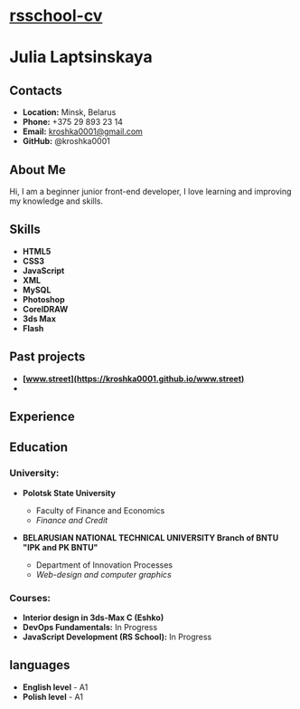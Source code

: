 # __[rsschool-cv](https://kroshka0001.github.io/rsschool-cv/)__

# __Julia Laptsinskaya__

## __Contacts__
- __Location:__ Minsk, Belarus
- __Phone:__ +375 29 893 23 14
- __Email:__ kroshka0001@gmail.com
- __GitHub:__ @kroshka0001

## __About Me__

Hi, I am a beginner junior front-end developer, I love learning and improving my knowledge and skills.

## __Skills__
- __HTML5__
- __CSS3__
- __JavaScript__
- __XML__
- __MySQL__
- __Photoshop__
- __CorelDRAW__
- __3ds Max__
- __Flash__

## __Past projects__
- __[www.street](https://kroshka0001.github.io/www.street)__
-

## __Experience__

## __Education__

### __University:__

- __Polotsk State University__
    - Faculty of Finance and Economics 
	- _Finance and Credit_
	
- __BELARUSIAN NATIONAL TECHNICAL UNIVERSITY Branch of BNTU "IPK and PK BNTU"__
    - Department of Innovation Processes
    - _Web-design and computer graphics_
	
	
### __Courses:__
- __Interior design in 3ds-Max C (Eshko)__
- __DevOps Fundamentals:__ In Progress
- __JavaScript Development (RS School):__ In Progress

## __languages__
- __English level__ - A1
- __Polish level__ - A1

